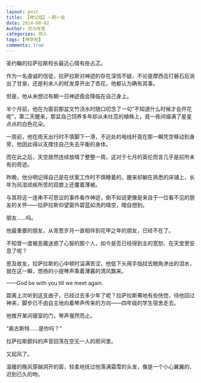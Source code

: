 ```yaml
---
layout: post
title: 【神父组】一期一会
date: 2014-08-02
Author: 司马写意
categories: 同人
tags: [神学校]
comments: true
---
```


圣约翰的拉萨拉斯校长最近心情有些忐忑。

作为一名虔诚的信徒，拉萨拉斯对神迹的存在深信不疑，不论是摩西击打磐石后淌出了甘泉，还是利未人的杖发芽开出了杏花，他都认为确有其事。

但是，他从未想过有朝一日神迹竟会降临在自己身上。

半个月前，他在为窗前那盆文竹浇水时随口叨念了一句“不知道什么时候才会开花呢”，第二天醒来，那盆自己饲养多年却从未吐蕊的植株上，竟一夜间缀满了星星点点的白色花朵。

一周前，他在雨天出行时不慎脚下一滑，不远处的电线杆竟在那一瞬凭空移动到身旁，他因此得以支撑住自己失去平衡的身体。

而在此之后，天空居然连续放晴了整整一周，这对于七月的英伦而言几乎是前所未有的奇迹。

昨晚，他分明记得自己是在伏案工作时不慎睡着的，醒来却躺在熟悉的床铺上，长年为风湿顽疾所苦的双膝上还覆着薄被。

与其将这一连串不可思议的事件看作神迹，倒不如说更像是来自于一位看不见的朋友的关怀——拉萨拉斯仰望窗外碧蓝如洗的晴空，暗自想到。

朋友……吗。

他最重要的朋友，从青葱岁月一直相伴到花甲之年的朋友，已经不在了。

不知曾一度被恶魔迷惑了心智的那个人，如今是否已经得到主的宽恕、在天堂里安息了呢？

思及故友，拉萨拉斯的心中顿时溢满苦涩，他低下头用手指拭去眼角渗出的泪水，就在这一瞬，悠扬的小提琴声乘着薄暮的清风飘来。

——God be with you till we meet again.

距离上次听到这支曲子，已经过去多少年了呢？拉萨拉斯蓦地有些恍惚，待他回过神来，脚步已不由自主地向着琴声传来的方向——四年级的学生宿舍走去。

他推开某间寝室的门，琴声戛然而止。

“奥古斯特……是你吗？”

拉萨拉斯颤抖的声音回荡在空无一人的房间里。

又起风了。

温暖的晚风穿越洞开的窗，轻柔地抚过他落满霜雪的头发，像是一个小心翼翼的、迟到已久的吻。
